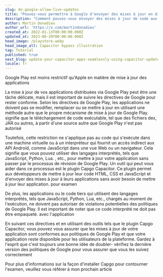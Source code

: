 ```yaml
---
slug: do-google-allow-live-updates
title: "Pouvez-vous permettre à Google d'envoyer des mises à jour en direct aux applications depuis la révision de l'App Store\_?"
description: "Comment pouvez-vous envoyer des mises à jour de code aux applications de production Android et les utiliser pleinement avec les directives de Google\_?"
author: Martin Donadieu
author_url: 'https://x.com/martindonadieu'
created_at: 2022-01-13T00:00:00.000Z
updated_at: 2023-06-29T00:00:00.000Z
head_image: /playstore.webp
head_image_alt: Capacitor bypass illustration
tag: Tutorial
published: true
next_blog: update-your-capacitor-apps-seamlessly-using-capacitor-updater
locale: fr
---
```


Google Play est moins restrictif qu'Apple en matière de mise à jour des applications

La mise à jour de vos applications distribuées via Google Play peut être une tâche délicate, mais il est important de suivre les directives de Google pour rester conforme. Selon les directives de Google Play, les applications ne doivent pas se modifier, remplacer ou se mettre à jour en utilisant une méthode autre que le propre mécanisme de mise à jour de Google Play. signifie que le téléchargement de code exécutable, tel que des fichiers dex, JAR ou autres, à partir d'une source autre que Google Play n'est pas autorisé

Toutefois, cette restriction ne s'applique pas au code qui s'exécute dans une machine virtuelle ou à un interpréteur qui fournit un accès indirect aux API Android, comme JavaScript dans une vue Web ou un navigateur. Cela signifie que vous pouvez utiliser des langages interprétés, tels que JavaScript, Python, Lua. , etc., pour mettre à jour votre application sans passer par le processus de révision de Google Play. Un outil qui peut vous aider dans ce processus est le plugin Capgo Capacitor. Ce plugin permet aux développeurs de mettre à jour leur code HTML, CSS et JavaScript et d'envoyer des mises à jour à leurs applications sans avoir besoin de mettre à jour leur application. pour examen

De plus, les applications ou le code tiers qui utilisent des langages interprétés, tels que JavaScript, Python, Lua, etc., chargés au moment de l'exécution, ne doivent pas autoriser de violations potentielles des politiques de Google Play. Il est important de noter que ce code interprété ne doit pas être empaqueté. avec l'application

En suivant ces directives et en utilisant des outils tels que le plugin Capgo Capacitor, vous pouvez vous assurer que les mises à jour de votre application sont conformes aux politiques de Google Play et que votre application reste disponible pour les utilisateurs de la plateforme. Gardez à l'esprit que c'est toujours une bonne idée de doubler- vérifiez la dernière version des politiques de Google pour vous assurer que vous les suivez correctement

Pour plus d'informations sur la façon d'installer Capgo pour contourner l'examen, veuillez vous référer à mon prochain article